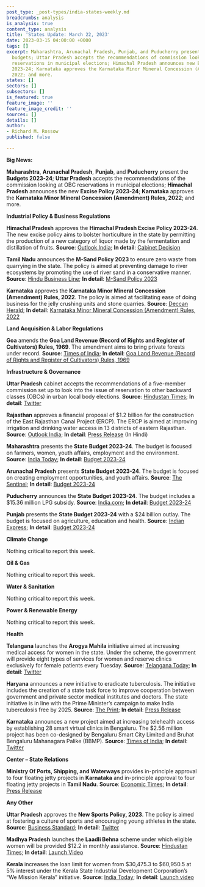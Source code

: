 ```yaml
---
post_type: _post-types/india-states-weekly.md
breadcrumbs: analysis
is_analysis: true
content_type: analysis
title: 'States Update: March 22, 2023'
date: 2023-03-15 04:00:00 +0000
tags: []
excerpt: Maharashtra, Arunachal Pradesh, Punjab, and Puducherry present their annual
  budgets; Uttar Pradesh accepts the recommendations of commission looking at OBC
  reservations in municipal elections; Himachal Pradesh announces new Excise Policy
  2023-24; Karnataka approves the Karnataka Minor Mineral Concession (Amendment) Rules,
  2022; and more.
states: []
sectors: []
subsectors: []
is_featured: true
feature_image: ''
feature_image_credit: ''
sources: []
details: []
author:
- Richard M. Rossow
published: false

---
```

**Big News:**

**Maharashtra**, **Arunachal Pradesh**, **Punjab**, and **Puducherry** present the **Budgets 2023-24**; **Uttar Pradesh** accepts the recommendations of the commission looking at OBC reservations in municipal elections; **Himachal Pradesh** announces the new **Excise Policy 2023-24**; **Karnataka** approves the **Karnataka Minor Mineral Concession (Amendment) Rules, 2022**; and more.

**Industrial Policy & Business Regulations**

**Himachal Pradesh** approves the **Himachal Pradesh Excise Policy 2023-24**. The new excise policy aims to bolster horticulture in the state by permitting the production of a new category of liquor made by the fermentation and distillation of fruits. **Source**: [Outlook India](https://www.outlookindia.com/business/cabinet-nod-to-himachal-pradesh-excise-policy-state-to-get-new-category-of-liquor-news-267985); **In detail**: [Cabinet Decision](http://himachalpr.gov.in/OnePressRelease.aspx?Language=1&ID=27015)

**Tamil Nadu** announces the **M-Sand Policy 2023** to ensure zero waste from quarrying in the state. The policy is aimed at preventing damage to river ecosystems by promoting the use of river sand in a conservative manner. **Source**: [Hindu Business Line](https://www.thehindubusinessline.com/news/real-estate/tn-government-announces-m-sand-policy-2023/article66600837.ece); **In detail**: [M-Sand Policy 2023](https://www.thehindu.com/news/national/tamil-nadu/66598818-Tamil-Nadu-M-Sand-Policy-2023.pdf)

**Karnataka** approves the **Karnataka Minor Mineral Concession (Amendment) Rules, 2022**. The policy is aimed at facilitating ease of doing business for the jelly crushing units and stone quarries. **Source**: [Deccan Herald](https://www.deccanherald.com/state/top-karnataka-stories/karnataka-cabinet-approves-revamped-minor-mineral-policy-1198378.html); **In detail**: [Karnataka Minor Mineral Concession (Amendment) Rules, 2022](https://dpal.karnataka.gov.in/storage/pdf-files/67%20of%201957%20Minor%20Mineral%20Concession%20(Amendment)%20Rules,%202022.pdf)

**Land Acquisition & Labor Regulations**

**Goa** amends the **Goa Land Revenue (Record of Rights and Register of Cultivators) Rules, 1969**. The amendment aims to bring private forests under record. **Source**: [Times of India](https://timesofindia.indiatimes.com/city/goa/in-a-first-pvt-forests-to-be-on-govt-records/articleshowprint/98550860.cms); **In detail**: [Goa Land Revenue (Record of Rights and Register of Cultivators) Rules, 1969](https://goaprintingpress.gov.in/downloads/2223/2223-40-SI-OG-0.pdf)

**Infrastructure & Governance**

**Uttar Pradesh** cabinet accepts the recommendations of a five-member commission set up to look into the issue of reservation to other backward classes (OBCs) in urban local body elections. **Source**: [Hindustan Times](https://www.hindustantimes.com/india-news/up-cabinet-accepts-report-on-obc-quota-in-civic-elections-101678473320278.html); **In detail**: [Twitter](https://twitter.com/UPGovt/status/1634088193577426948)

**Rajasthan** approves a financial proposal of $1.2 billion for the construction of the East Rajasthan Canal Project (ERCP). The ERCP is aimed at improving irrigation and drinking water access in 13 districts of eastern Rajasthan. **Source**: [Outlook India](https://www.outlookindia.com/national/cm-gehlot-approves-financial-proposal-for-construction-of-east-rajasthan-canal-project-news-269288/amp); **In detail**: [Press Release](https://cmo.rajasthan.gov.in/pressreleasedetail/83526) (In Hindi)

**Maharashtra** presents the **State Budget 2023-24**. The budget is focused on farmers, women, youth affairs, employment and the environment. **Source**: [India Today](https://www.indiatoday.in/india/story/maharashtra-budget-highlights-devendra-fadnavis-farmers-women-employment-environment-2344445-2023-03-09); **In detail**: [Budget 2023-24](https://mahagst.gov.in/en/budget/state/111052)

**Arunachal Pradesh** presents **State Budget 2023-24**. The budget is focused on creating employment opportunities, and youth affairs. **Source**: [The Sentinel](https://www.sentinelassam.com/north-east-india-news/arunachal-news/arunachal-pradesh-deputy-cm-chowna-mein-presents-rs-75826-cr-deficit-budget-for-2023-24-640437); **In detail**: [Budget 2023-24](http://www.arunachalbudget.in/docs/speech.pdf)

**Puducherry** announces the **State Budget 2023-24**. The budget includes a $15.36 million LPG subsidy. **Source**: [India.com](https://www.india.com/business/puducherry-announces-hefty-lpg-subsidy-of-rs-300-for-all-families-puducherry-budget-2023-5942179/); **In detail**: [Budget 2023-24](https://www.py.gov.in/sites/default/files/cmbudgetspeech2023eng.pdf)

**Punjab** presents the **State Budget 2023-24** with a $24 billion outlay. The budget is focused on agriculture, education and health. **Source**: [Indian Express](https://indianexpress.com/article/cities/chandigarh/punjab-budget-no-new-taxes-focus-on-agri-education-health-8490089/); **In detail**: [Budget 2023-24](https://finance.punjab.gov.in/uploads/10Mar2023/Budget_Speech_English.pdf)

**Climate Change**

Nothing critical to report this week.

**Oil & Gas**

Nothing critical to report this week.

**Water & Sanitation**

Nothing critical to report this week.

**Power & Renewable Energy**

Nothing critical to report this week.

**Health**

**Telangana** launches the **Arogya Mahila** initiative aimed at increasing medical access for women in the state. Under the scheme, the government will provide eight types of services for women and reserve clinics exclusively for female patients every Tuesday. **Source**: [Telangana Today](https://telanganatoday.com/harish-rao-launches-arogya-mahila-telanganas-latest-scheme-for-women); **In detail**: [Twitter](https://mobile.twitter.com/TelanganaHealth/status/1633419847953522688)

**Haryana** announces a new initiative to eradicate tuberculosis. The initiative includes the creation of a state task force to improve cooperation between government and private sector medical institutes and doctors. The state initiative is in line with the Prime Minister’s campaign to make India tuberculosis free by 2025. **Source**: [The Print](https://theprint.in/india/haryana-has-set-target-to-become-first-tb-free-state-in-country-khattar-2/1425765/); **In detail**: [Press Release](https://acrobat.adobe.com/id/urn:aaid:sc:VA6C2:2f9efd67-e113-4807-9653-4790d68191c4)

**Karnataka** announces a new project aimed at increasing telehealth access by establishing 28 smart virtual clinics in Bengaluru. The $2.56 million project has been co-designed by Bengaluru Smart City Limited and Bruhat Bengaluru Mahanagara Palike (BBMP). **Source**: [Times of India](https://timesofindia.indiatimes.com/city/bengaluru/28-smart-virtual-clinics-launched-in-bengaluru/articleshow/98571183.cms); **In detail**: [Twitter](https://twitter.com/CMofKarnataka/status/1634522907652280321)

**Center – State Relations**

**Ministry Of Ports, Shipping, and Waterways** provides in-principle approval to four floating jetty projects in **Karnataka** and in-principle approval to four floating jetty projects in **Tamil Nadu**. **Source**: [Economic Times](https://economictimes.indiatimes.com/industry/transportation/shipping-/-transport/centre-sanctions-eight-floating-jetty-projects-in-karnataka-tamil-nadu/articleshow/98514525.cms); **In detail**: [Press Release](https://pib.gov.in/PressReleasePage.aspx?PRID=1905206)

**Any Other**

**Uttar Pradesh** approves the **New Sports Policy, 2023**. The policy is aimed at fostering a culture of sports and encouraging young athletes in the state. **Source**: [Business Standard](https://www.business-standard.com/article/current-affairs/uttar-pradesh-cabinet-approves-new-sports-policy-2023-encourage-athletes-123031001063_1.html); **In detail**: [Twitter](https://twitter.com/UPGovt/status/1634221566983819265)

**Madhya Pradesh** launches the **Laadli Behna** scheme under which eligible women will be provided $12.2 in monthly assistance. **Source**: [Hindustan Times](https://www.hindustantimes.com/cities/bhopal-news/madhya-pradesh-cm-launches-laadli-behna-scheme-for-women-details-here-101678027308157.html); **In detail**: [Launch Video](https://youtu.be/CFTnvUa-ubY)

**Kerala** increases the loan limit for women from $30,475.3 to $60,950.5 at 5% interest under the Kerala State Industrial Development Corporation’s “We Mission Kerala” initiative. **Source**: [India Today](https://www.indiatoday.in/education-today/news/story/kerala-govt-announces-slew-of-schemes-and-initiatives-to-support-women-entrepreneurs-2344433-2023-03-09); **In detail**: [Launch video](https://www.youtube.com/watch?v=ZSu3H-7n8JE)